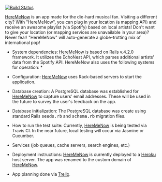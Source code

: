 [![Build Status](https://travis-ci.org/brainyandbrown/heremenow_app.svg?branch=master)](https://travis-ci.org/brainyandbrown/heremenow_app)

<a href='http://heremenow.herokuapp.com'>HereMeNow</a> is an app made for the die-hard musical fan. Visiting a different city? With "HereMeNow", you can plug in your location (a mapping API) and receive an awesome playlist (via Spotify) based on local artists! Don't want to give your location (or mapping services are unavailable in your area)? Never fear! "HereMeNow" will auto-generate a globe-trotting mix of international pop!

* System dependencies: <a href='http://heremenow.herokuapp.com'>HereMeNow</a> is based on Rails v.4.2.0 framework. It utilizes the EchoNest API, which parses additional artists' data from the Spotify API. HereMeNow also uses the following systems for operation:
  *   

* Configuration: <a href='http://heremenow.herokuapp.com'>HereMeNow</a> uses Rack-based servers to start the application.

* Database creation: A PostgreSQL database was established for <a href='http://heremenow.herokuapp.com'>HereMeNow</a> to capture users' email addresses. These will be used in the future to survey the user's feedback on the app.

* Database initialization: The PostgreSQL database was create using standard Rails <tt>seeds.rb</tt> and <tt>schema.rb</tt> migration files.

* How to run the test suite: Currently, <a href='http://heremenow.herokuapp.com'>HereMeNow</a> is being tested via Travis CI. In the near future, local testing will occur via Jasmine or Cucumber.

* Services (job queues, cache servers, search engines, etc.)

* Deployment instructions: <a href='http://heremenow.herokuapp.com'>HereMeNow</a> is currently deployed to a <a href='http://www.heroku.com'>Heroku</a> host server. The app was renamed to the custom domain of <a href='http://heremenow.herokuapp.com'>HereMeNow</a>.

* App planning done via <a href='https://trello.com/b/wUZqeg7T'>Trello</a>.

